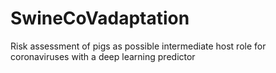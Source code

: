 # SwineCoVadaptation
Risk assessment of pigs as possible intermediate host role for coronaviruses with a deep learning predictor
